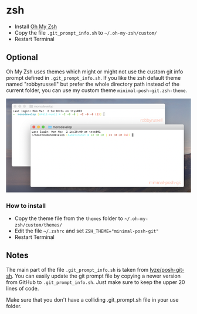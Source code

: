 # zsh

- Install [Oh My Zsh](https://github.com/ohmyzsh/ohmyzsh)
- Copy the file `.git_prompt_info.sh` to `~/.oh-my-zsh/custom/`
- Restart Terminal

## Optional
Oh My Zsh uses themes which might or might not use the custom git info prompt defined in `.git_prompt_info.sh`.
If you like the zsh default theme named "robbyrussell" but prefer the whole directory path instead of the current folder, you can use my custom theme `minimal-posh-git.zsh-theme`.

![minimal-posh-git](../img/zsh-minimal-posh-git.png) 

### How to install

- Copy the theme file from the `themes` folder to `~/.oh-my-zsh/custom/themes/`
- Edit the file `~/.zshrc` and set `ZSH_THEME="minimal-posh-git"` 
- Restart Terminal     

## Notes
The main part of the file `.git_prompt_info.sh` is taken from [lyze/posh-git-sh](https://github.com/lyze/posh-git-sh/blob/master/git-prompt.sh). You can easily update the git prompt file by copying a newer version from GitHub to `.git_prompt_info.sh`. Just make sure to keep the upper 20 lines of code.

Make sure that you don't have a colliding .git_prompt.sh file in your use folder. 
